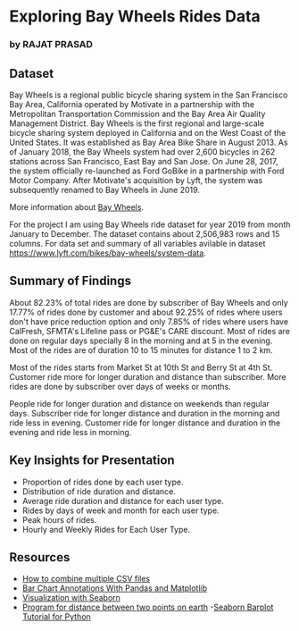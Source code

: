 # Exploring Bay Wheels Rides Data
### by RAJAT PRASAD

## Dataset

Bay Wheels is a regional public bicycle sharing system in the San Francisco Bay Area, California operated by Motivate in a partnership with the Metropolitan Transportation Commission and the Bay Area Air Quality Management District. Bay Wheels is the first regional and large-scale bicycle sharing system deployed in California and on the West Coast of the United States. It was established as Bay Area Bike Share in August 2013. As of January 2018, the Bay Wheels system had over 2,600 bicycles in 262 stations across San Francisco, East Bay and San Jose. On June 28, 2017, the system officially re-launched as Ford GoBike in a partnership with Ford Motor Company. After Motivate's acquisition by Lyft, the system was subsequently renamed to Bay Wheels in June 2019.

More information about [Bay Wheels](https://en.wikipedia.org/wiki/Bay_Wheels).

For the project I am using Bay Wheels ride dataset for year 2019 from month January to December. The dataset contains about 2,506,983 rows and 15 columns. For data set and summary of all variables avilable in dataset https://www.lyft.com/bikes/bay-wheels/system-data.

## Summary of Findings

About 82.23% of total rides are done by subscriber of Bay Wheels and only 17.77% of rides done by customer and about 92.25% of rides where users don't have price reduction option and only 7.85% of rides where users have CalFresh, SFMTA's Lifeline pass or PG&E's CARE discount.
Most of rides are done on regular days specially 8 in the morning and at 5 in the evening. Most of the rides are of duration 10 to 15 minutes for distance 1 to 2 km.

Most of the rides starts from Market St at 10th St and Berry St at 4th St. Customer ride more for longer duration and distance than subscriber. More rides are done by subscriber over days of weeks or months.

People ride for longer duration and distance on weekends than regular days. Subscriber ride for longer distance and duration in the morning and ride less in evening. Customer ride for longer distance and duration in the evening and ride less in morning.


## Key Insights for Presentation

- Proportion of rides done by each user type.
- Distribution of ride duration and distance.
- Average ride duration and distance for each user type.
- Rides by days of week and month for each user type.
- Peak hours of rides.
- Hourly and Weekly Rides for Each User Type.

## Resources

- [How to combine multiple CSV files](https://www.freecodecamp.org/news/how-to-combine-multiple-csv-files-with-8-lines-of-code-265183e0854/)
- [Bar Chart Annotations With Pandas and Matplotlib](https://robertmitchellv.com/blog-bar-chart-annotations-pandas-mpl.html)
- [Visualization with Seaborn](https://jakevdp.github.io/PythonDataScienceHandbook/04.14-visualization-with-seaborn.html)
- [Program for distance between two points on earth](https://www.geeksforgeeks.org/program-distance-two-points-earth/#:~:text=For%20this%20divide%20the%20values,is%20the%20radius%20of%20Earth.)
-[Seaborn Barplot Tutorial for Python](https://wellsr.com/python/seaborn-barplot-tutorial-for-python/#:~:text=If%20you%20want%20to%20display,have%20to%20do%20work%20around.&text=You%20can%20see%20that%20the,be%20stored%20in%20a%20variable.)
